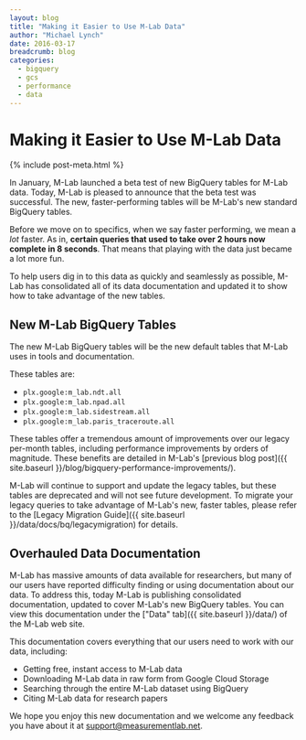 ```yaml
---
layout: blog
title: "Making it Easier to Use M-Lab Data"
author: "Michael Lynch"
date: 2016-03-17
breadcrumb: blog
categories:
  - bigquery
  - gcs
  - performance
  - data
---
```


# Making it Easier to Use M-Lab Data
{% include post-meta.html %}

In January, M-Lab launched a beta test of new BigQuery tables for M-Lab data. Today, M-Lab is pleased to announce that the beta test was successful. The new, faster-performing tables will be M-Lab's new standard BigQuery tables.

Before we move on to specifics, when we say faster performing, we mean a *lot* faster. As in, **certain queries that used to take over 2 hours now complete in 8 seconds**. That means that playing with the data just became a lot more fun.

To help users dig in to this data as quickly and seamlessly as possible, M-Lab has consolidated all of its data documentation and updated it to show how to take advantage of the new tables.

<!--more-->

## New M-Lab BigQuery Tables

The new M-Lab BigQuery tables will be the new default tables that M-Lab uses in tools and documentation.

These tables are:

* `plx.google:m_lab.ndt.all`
* `plx.google:m_lab.npad.all`
* `plx.google:m_lab.sidestream.all`
* `plx.google:m_lab.paris_traceroute.all`

These tables offer a tremendous amount of improvements over our legacy per-month tables, including performance improvements by orders of magnitude. These benefits are detailed in M-Lab's [previous blog post]({{ site.baseurl }}/blog/bigquery-performance-improvements/).

M-Lab will continue to support and update the legacy tables, but these tables are deprecated and will not see future development. To migrate your legacy queries to take advantage of M-Lab's new, faster tables, please refer to the [Legacy Migration Guide]({{ site.baseurl }}/data/docs/bq/legacymigration) for details.

## Overhauled Data Documentation

M-Lab has massive amounts of data available for researchers, but many of our users have reported difficulty finding or using documentation about our data. To address this, today M-Lab is publishing consolidated documentation, updated to cover M-Lab's new BigQuery tables. You can view this documentation under the ["Data" tab]({{ site.baseurl }}/data/) of the M-Lab web site.

This documentation covers everything that our users need to work with our data, including:

* Getting free, instant access to M-Lab data
* Downloading M-Lab data in raw form from Google Cloud Storage
* Searching through the entire M-Lab dataset using BigQuery
* Citing M-Lab data for research papers

We hope you enjoy this new documentation and we welcome any feedback you have about it at [support@measurementlab.net](mailto:support@measurementlab.net).
